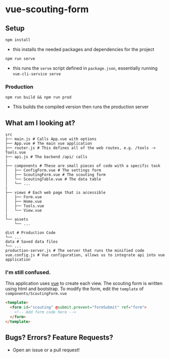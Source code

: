 # vue-scouting-form

## Setup

`npm install`
- this installs the needed packages and dependencies for the project

`npm run serve`
- this runs the `serve` script defined in `package.json`, essentially running `vue-cli-service serve`
### Production
`npm run build && npm run prod`
+ This builds the compiled version then runs the production server

## What am I looking at?

```
src
├── main.js # Calls App.vue with options
├── App.vue # The main vue application
├── router.js # This defines all of the web routes, e.g. /tools -> Tools.vue
├── api.js # The backend /api/ calls
|
├── components # These are small pieces of code with a specific task
│   ├── ConfigForm.vue # The settings form
│   ├── ScoutingForm.vue # The scouting form
│   └── ScoutingTable.vue # The data table
│   └── ...
|
├── views # Each web page that is accessible
│   ├── Form.vue
│   ├── Home.vue
│   ├── Tools.vue
│   └── View.vue
|
└── assets
    └── ...

dist # Production Code
└── ...
data # Saved data files
└── ...
production-server.js # The server that runs the minified code
vue.config.js # Vue configuration, allows us to integrate api into vue application
```

### I'm still confused.

This application uses [vue](https://vuejs.org/) to create each view. The scouting form is written using html and bootstrap. To modify the form, edit the `template` of `components/ScoutingForm.vue`
```html
<template>
  <form id="scouting" @submit.prevent="formSubmit" ref="form">
    <!-- Add form code here -->
  </form>
</template>
```
## Bugs? Errors? Feature Requests?

- Open an issue or a pull request!

